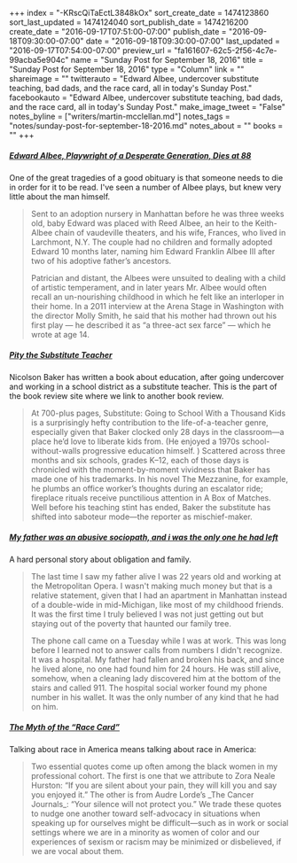 +++
index = "-KRscQiTaEctL3848kOx"
sort_create_date = 1474123860
sort_last_updated = 1474124040
sort_publish_date = 1474216200
create_date = "2016-09-17T07:51:00-07:00"
publish_date = "2016-09-18T09:30:00-07:00"
date = "2016-09-18T09:30:00-07:00"
last_updated = "2016-09-17T07:54:00-07:00"
preview_url = "fa161607-62c5-2f56-4c7e-99acba5e904c"
name = "Sunday Post for September 18, 2016"
title = "Sunday Post for September 18, 2016"
type = "Column"
link = ""
shareimage = ""
twitterauto = "Edward Albee, undercover substitute teaching, bad dads, and the race card, all in today's Sunday Post."
facebookauto = "Edward Albee, undercover substitute teaching, bad dads, and the race card, all in today's Sunday Post."
make_image_tweet = "False"
notes_byline = ["writers/martin-mcclellan.md"]
notes_tags = "notes/sunday-post-for-september-18-2016.md"
notes_about = ""
books = ""
+++
<h5><a href="http://www.nytimes.com/2016/09/17/arts/edward-albee-playwright-of-a-desperate-generation-dies-at-88.html?_r=0" title="None">Edward Albee, Playwright of a Desperate Generation, Dies at 88</a></h5>

One of the great tragedies of a good obituary is that someone needs to die in order for it to be read. I've seen a number of Albee plays, but knew very little about the man himself. 

<blockquote>
	<p>Sent to an adoption nursery in Manhattan before he was three weeks old, baby Edward was placed with Reed Albee, an heir to the Keith-Albee chain of vaudeville theaters, and his wife, Frances, who lived in Larchmont, N.Y. The couple had no children and formally adopted Edward 10 months later, naming him Edward Franklin Albee III after two of his adoptive father’s ancestors.</p>

<p>Patrician and distant, the Albees were unsuited to dealing with a child of artistic temperament, and in later years Mr. Albee would often recall an un-nourishing childhood in which he felt like an interloper in their home. In a 2011 interview at the Arena Stage in Washington with the director Molly Smith, he said that his mother had thrown out his first play — he described it as “a three-act sex farce” — which he wrote at age 14.</p>
</blockquote>

<h5><a href="http://www.theatlantic.com/magazine/archive/2016/10/pity-the-substitute-teacher/497519/" title="Going Undercover as a Substitute Teacher - The Atlantic">Pity the Substitute Teacher</a></h5>

Nicolson Baker has written a book about education, after going undercover and working in a school district as a substitute teacher. This is the part of the book review site where we link to another book review.

<blockquote>
	At 700-plus pages, Substitute: Going to School With a Thousand Kids is a surprisingly hefty contribution to the life-of-a-teacher genre, especially given that Baker clocked only 28 days in the classroom—a place he’d love to liberate kids from. (He enjoyed a 1970s school-without-walls progressive education himself. ) Scattered across three months and six schools, grades K–12, each of those days is chronicled with the moment-by-moment vividness that Baker has made one of his trademarks. In his novel The Mezzanine, for example, he plumbs an office worker’s thoughts during an escalator ride; fireplace rituals receive punctilious attention in A Box of Matches. Well before his teaching stint has ended, Baker the substitute has shifted into saboteur mode—the reporter as mischief-maker.
</blockquote>

<h5><a href="http://www.elle.com/life-love/a39035/death-abusive-father/" title="My Father Was an Abusive Sociopath, And I Was the Only One He Had Left">My father was an abusive sociopath, and i was the only one he had left</a></h5>

A hard personal story about obligation and family. 

<blockquote>
	<p>The last time I saw my father alive I was 22 years old and working at the Metropolitan Opera. I wasn't making much money but that is a relative statement, given that I had an apartment in Manhattan instead of a double-wide in mid-Michigan, like most of my childhood friends. It was the first time I truly believed I was not just getting out but staying out of the poverty that haunted our family tree.</p>

<p>The phone call came on a Tuesday while I was at work. This was long before I learned not to answer calls from numbers I didn't recognize. It was a hospital. My father had fallen and broken his back, and since he lived alone, no one had found him for 24 hours. He was still alive, somehow, when a cleaning lady discovered him at the bottom of the stairs and called 911. The hospital social worker found my phone number in his wallet. It was the only number of any kind that he had on him.</p>
</blockquote>


<h5><a href="https://newrepublic.com/article/136899/myth-race-card" title="The Myth of the &amp;#x201C;Race Card&amp;#x201D; | New Republic">The Myth of the “Race Card”</a></h5>

Talking about race in America means talking about race in America:

<blockquote>Two essential quotes come up often among the black women in my professional cohort. The first is one that we attribute to Zora Neale Hurston: “If you are silent about your pain, they will kill you and say you enjoyed it.” The other is from Audre Lorde’s _The Cancer Journals_: “Your silence will not protect you.” We trade these quotes to nudge one another toward self-advocacy in situations when speaking up for ourselves might be difficult—such as in work or social settings where we are in a minority as women of color and our experiences of sexism or racism may be minimized or disbelieved, if we are vocal about them.</blockquote>


